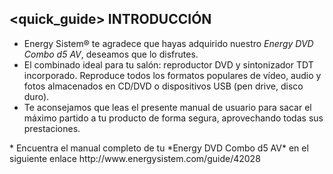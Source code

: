## <quick_guide> INTRODUCCIÓN

* Energy Sistem® te agradece que hayas adquirido nuestro *Energy DVD Combo d5 AV*, deseamos que lo disfrutes.
* El combinado ideal para tu salón: reproductor DVD y sintonizador TDT incorporado. Reproduce todos los formatos populares de vídeo, audio y fotos almacenados en CD/DVD o dispositivos USB (pen drive, disco duro).
* Te aconsejamos que leas el presente manual de usuario para sacar el máximo partido a tu producto de forma segura, aprovechando todas sus prestaciones.
<unique>
* Encuentra el manual completo de tu *Energy DVD Combo d5 AV* en el siguiente enlace http://www.energysistem.com/guide/42028 </unique> </quick_guide>

